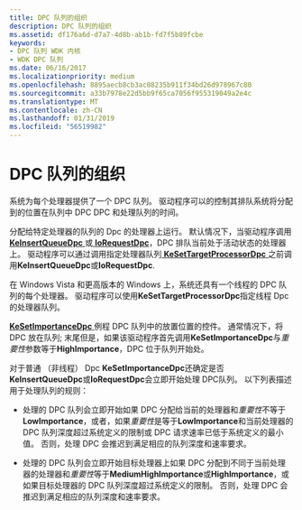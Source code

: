 ```yaml
---
title: DPC 队列的组织
description: DPC 队列的组织
ms.assetid: df176a6d-d7a7-4d8b-ab1b-fd7f5b89fcbe
keywords:
- DPC 队列 WDK 内核
- WDK DPC 队列
ms.date: 06/16/2017
ms.localizationpriority: medium
ms.openlocfilehash: 8895aecb8cb3ac08235b911f34bd26d978967c80
ms.sourcegitcommit: a33b7978e22d5bb9f65ca7056f955319049a2e4c
ms.translationtype: MT
ms.contentlocale: zh-CN
ms.lasthandoff: 01/31/2019
ms.locfileid: "56519982"
---
```

# <a name="organization-of-dpc-queues"></a>DPC 队列的组织


系统为每个处理器提供了一个 DPC 队列。 驱动程序可以的控制其排队系统将分配到的位置在队列中 DPC DPC 和处理队列的时间。

分配给特定处理器的队列的 Dpc 的处理器上运行。 默认情况下，当驱动程序调用[ **KeInsertQueueDpc** ](https://msdn.microsoft.com/library/windows/hardware/ff552185)或[ **IoRequestDpc**](https://msdn.microsoft.com/library/windows/hardware/ff549657)，DPC 排队当前处于活动状态的处理器上。 驱动程序可以通过调用指定处理器队列[ **KeSetTargetProcessorDpc** ](https://msdn.microsoft.com/library/windows/hardware/ff553278)之前调用**KeInsertQueueDpc**或**IoRequestDpc**.

在 Windows Vista 和更高版本的 Windows 上，系统还具有一个线程的 DPC 队列的每个处理器。 驱动程序可以使用**KeSetTargetProcessorDpc**指定线程 Dpc 的处理器队列。

[ **KeSetImportanceDpc** ](https://msdn.microsoft.com/library/windows/hardware/ff553259)例程 DPC 队列中的放置位置的控件。 通常情况下，将 DPC 放在队列; 末尾但是，如果该驱动程序首先调用**KeSetImportanceDpc**与*重要性*参数等于**HighImportance**，DPC 位于队列开始处。

对于普通 （非线程） Dpc **KeSetImportanceDpc**还确定是否**KeInsertQueueDpc**或**IoRequestDpc**会立即开始处理 DPC队列。 以下列表描述用于处理队列的规则：

-   处理的 DPC 队列会立即开始如果 DPC 分配给当前的处理器和*重要性*不等于**LowImportance**，或者，如果*重要性*是等于**LowImportance**和当前处理器的 DPC 队列深度超过系统定义的限制或 DPC 请求速率已低于系统定义的最小值。 否则，处理 DPC 会推迟到满足相应的队列深度和速率要求。

-   处理的 DPC 队列会立即开始目标处理器上如果 DPC 分配到不同于当前处理器的处理器和*重要性*等于**MediumHighImportance**或**HighImportance**，或如果目标处理器的 DPC 队列深度超过系统定义的限制。 否则，处理 DPC 会推迟到满足相应的队列深度和速率要求。

 

 




